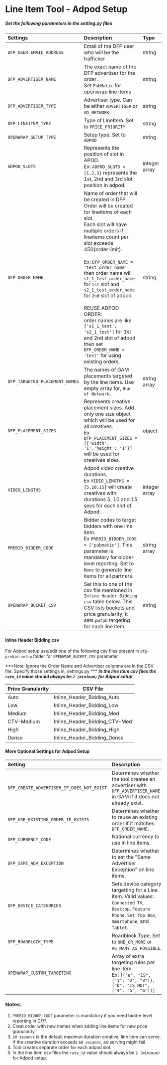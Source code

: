 
# Line Item Tool - Adpod Setup

##### Set the following parameters in the setting.py files

|**Settings**|**Description**|**Type**|
|:----------|:--------------|:-------|
|`DFP_USER_EMAIL_ADDRESS`| Email of the DFP user who will be the trafficker | string |
|`DFP_ADVERTISER_NAME`| The exact name of the DFP advertiser for the order. <br> Set `PubMatic` for openwrap line items | string |
|`DFP_ADVERTISER_TYPE`| Advertiser type. Can be either `ADVERTISER` or `AD_NETWORK`. |string|
|`DFP_LINEITEM_TYPE`| Type of LineItem. Set to `PRICE_PRIORITY`| string|
|`OPENWRAP_SETUP_TYPE`| Setup type. Set to `ADPOD`| string  |
|`ADPOD_SLOTS`| Represents the position of slot in APOD. <br> Ex: `ADPOD_SLOTS = [1,2,3]`  represents  the 1st, 2nd and 3rd slot position in adpod.| integer array|
| `DFP_ORDER_NAME` | Name of order that will be created in DFP. <br> Order will be created for lineitems of each slot.<br>Each slot will have multiple orders if lineitems count per slot exceeds 450(order limit).<br><br>Ex: `DFP_ORDER_NAME = 'test_order_name'` then order name will `s1_1_test_order_name` for `1st` slot and  `s2_1_test_order_name` for `2nd` slot of adpod.<br><br>REUSE ADPOD ORDER:<br> order names are like `['s1_1_test', 's2_1_test']` for 1st and 2nd slot of adpod then set `DFP_ORDER_NAME = 'test'` for using existing orders.| string |
|`DFP_TARGETED_PLACEMENT_NAMES`| The names of GAM placements targeted by the line items. Use empty array for, `Run of Network.`| string array| 
|`DFP_PLACEMENT_SIZES`| Represents creative placement sizes. Add only one size object which will be used for all creatives. <br> Ex `DFP_PLACEMENT_SIZES =[{'width': '1','height': '1'}]` will be used for creatives sizes. | object |
|`VIDEO_LENGTHS`| Adpod video creative durations.<br> Ex `VIDEO_LENGTHS = [5,10,15]` will create creatives  with durations 5, 10 and 15 secs for each slot of Adpod. | integer array|
|`PREBID_BIDDER_CODE` | Bidder codes to target bidders with one line item. <br>Ex `PREBID_BIDDER_CODE = ['pubmatic']`. This parameter is mandatory for bidder level reporting. Set to `None` to generate line items for all partners.   | string array|
|`OPENWRAP_BUCKET_CSV` | Set this to one of the csv file mentioned in ` Inline Header Bidding  csv` table  below. This CSV lists buckets and price granularity; it sets `pwtpb` targeting for each line item..| string |



#### Inline Header Bidding csv
For Adpod setup use/edit one of the following csv files present in `dfp-prebid-setup`  folder for `OPENWRAP_BUCKET_CSV` parameter 

 ***Note: Ignore the Order Name and Advertiser columns are in the CSV file. Specify those settings in, settings.py ***
 ***In the line item csv files the `rate_id` value should always be `2 (minimum)` for Adpod setup***
 
|  Price Granularity | CSV File |
|--|--|
| Auto  | Inline_Header_Bidding_Auto |
| Low | Inline_Header_Bidding_Low |
| Medium  | Inline_Header_Bidding_Med |
| CTV-Medium  |  Inline_Header_Bidding_CTV-Med|
| High  |  Inline_Header_Bidding_High|
| Dense  |Inline_Header_Bidding_Dense|



#### More Optional Settings for Adpod Setup

|**Setting**|**Description**|**Type**|**Default**|
|:----------|:--------------|:-------|:----------|
|`DFP_CREATE_ADVERTISER_IF_DOES_NOT_EXIST`|Determines whether the tool creates an advertiser with `DFP_ADVERTISER_NAME` in GAM if it does not already exist.|bool|`False`
|`DFP_USE_EXISTING_ORDER_IF_EXISTS`|Determines whether to reuse an existing order if it matches `DFP_ORDER_NAME.`|bool|`False`|
|`DFP_CURRENCY_CODE`|National currency to use in line items.|string|`'USD'`|
|`DFP_SAME_ADV_EXCEPTION`|Determines whether to set the "Same Advertiser Exception" on line items. |bool|`False`|
|`DFP_DEVICE_CATEGORIES`|Sets device category targetting for a Line item. Valid values: `Connected TV`, `Desktop`, `Feature Phone`, `Set Top Box`, `Smartphone`, and `Tablet`.|string or array of strings|None|
|`DFP_ROADBLOCK_TYPE`| Roadblock Type. Set to  `ONE_OR_MORE` or `AS_MANY_AS_POSSIBLE`.|string|None|
|`OPENWRAP_CUSTOM_TARGETING`|Array of extra targeting rules per line item. <br>  Ex:  `[("a", "IS", ("1", "2", "3")), ("b", "IS_NOT", ("4", "5", "6"))]` |array of arrays .)|None|

### Notes:
1. `PREBID_BIDDER_CODE` parameter is mandatory if you need bidder level reporting in DFP.
2. Creat order with new names when adding line items for new price granularity.
3. `60 seconds` is the default maximun duration creative,  line item can serve. 
   If the creative duration exceeds `60 seconds`, ad serving might fail.
4. Tool creates separate order for each adpod slot.
5. In the line item csv files the `rate_id` value should always be `2 (minimum)` for Adpod setup. 



